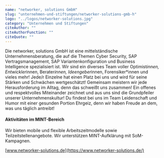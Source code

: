 ```yaml
---
name: "networker, solutions GmbH"
slug: "unternehmen-und-stiftungen/networker-solutions-gmb-h"
logo: "../logos/networker-solutions.jpg"
category: "Unternehmen und Stiftungen"
citeAuthor: ""
citeAuthorFunction: ""
citeQuote: ""
---
```


Die networker, solutions GmbH ist eine mittelständische Unternehmensberatung, die auf die Themen Cyber Security, SAP Vertragsmanagement, SAP Variantenkonfiguration und Business Intelligence spezialisiert ist. Wir sind ein diverses Team voller Optimist*innen, Entwickler*innen, Berater*innen, Ideengeber*innen, Forensiker\*innen und vieles mehr! Jede/r Einzelne hat einen Platz bei uns und wird für seine Stärken und Schwächen wertgeschätzt! Gemeinsam meistern wir jede Herausforderung im Alltag, denn das schweißt uns zusammen! Ein offenes und respektvolles Miteinander zeichnet und aus uns sind die Grundpfeiler unserer Unternehmenskultur! Du findest bei uns im Team Leidenschaft und Humor mit einer gesunden Portion Ehrgeiz, denn wir haben Freude an dem, was uns täglich antreibt!

#### Aktivitäten im MINT-Bereich

Wir bieten mobile und flexible Arbeitszeitmodelle sowie Teilzeitstellenangebote. Wir unterstützen MINT-Aufklärung mit SoM-Kampagnen.

[www.networker-solutions.de](https://www.networker-solutions.de/)
